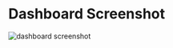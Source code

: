 # Dashboard Screenshot
![dashboard screenshot](https://github.com/vivdroid242/HR-data-analytics-dashboard/assets/56084066/89d0df84-c6b8-4267-9cc1-a7dbbeb0c8cb)

